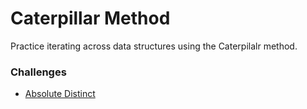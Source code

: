 # Caterpillar Method

Practice iterating across data structures using the Caterpilalr method.

### Challenges
* [Absolute Distinct](abs_distinct.rb)